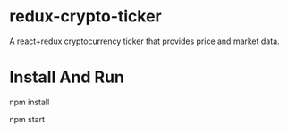# redux-crypto-ticker
A react+redux cryptocurrency ticker that provides price and market data.

# Install And Run
npm install

npm start
